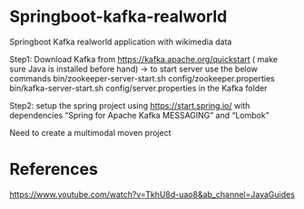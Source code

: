 # Springboot-kafka-realworld
Springboot Kafka realworld application with wikimedia data

Step1: Download Kafka from https://kafka.apache.org/quickstart ( make sure Java is installed before hand)
-> to start server use the below commands
bin/zookeeper-server-start.sh config/zookeeper.properties
bin/kafka-server-start.sh config/server.properties in the Kafka folder

Step2: setup the spring project using https://start.spring.io/ with dependencies “Spring for Apache Kafka MESSAGING” and “Lombok”

Need to create a multimodal moven project

# References
https://www.youtube.com/watch?v=TkhU8d-uao8&ab_channel=JavaGuides
